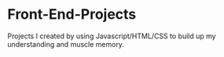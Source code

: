 # Front-End-Projects
Projects I created by using Javascript/HTML/CSS to build up my understanding and muscle memory.

